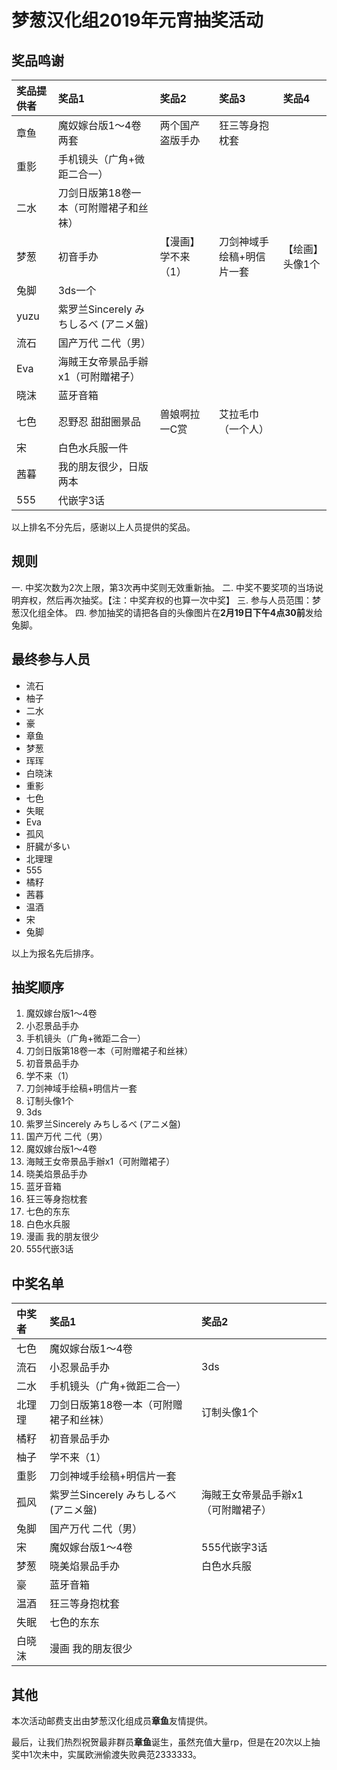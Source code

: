 # 梦葱汉化组2019年元宵抽奖活动
## 奖品鸣谢
| 奖品提供者 | 奖品1 | 奖品2 | 奖品3 | 奖品4 |
| :------ | :------ | :------ | :------ | :------ |
| 章鱼 | 魔奴嫁台版1～4卷 两套 | 两个国产盗版手办 | 狂三等身抱枕套 |
| 重影 | 手机镜头（广角+微距二合一）|
| 二水 | 刀剑日版第18卷一本（可附赠裙子和丝袜） |
| 梦葱 | 初音手办 | 【漫画】学不来（1） | 刀剑神域手绘稿+明信片一套 | 【绘画】头像1个 |
| 兔脚 | 3ds一个 |
| yuzu | 紫罗兰Sincerely みちしるべ (アニメ盤) |
| 流石 | 国产万代 二代（男） |
| Eva | 海賊王女帝景品手辦x1（可附贈裙子） |
| 晓沫 | 蓝牙音箱 |
| 七色 | 忍野忍 甜甜圈景品 |  兽娘啊拉一C赏 |  艾拉毛巾（一个人） |
| 宋 | 白色水兵服一件 |
| 茜暮 | 我的朋友很少，日版两本 |
| 555 | 代嵌字3话 |

以上排名不分先后，感谢以上人员提供的奖品。

## 规则
一. 中奖次数为2次上限，第3次再中奖则无效重新抽。
二. 中奖不要奖项的当场说明弃权，然后再次抽奖。【注：中奖弃权的也算一次中奖】
三. 参与人员范围：梦葱汉化组全体。
四. 参加抽奖的请把各自的头像图片在**2月19日下午4点30前**发给兔脚。

## 最终参与人员
- 流石
- 柚子
- 二水
- 豪
- 章鱼
- 梦葱
- 珲珲
- 白晓沫
- 重影
- 七色
- 失眠
- Eva
- 孤风
- 肝臓が多い
- 北理理
- 555
- 橘籽
- 茜暮
- 温酒
- 宋
- 兔脚

以上为报名先后排序。

## 抽奖顺序
1. 魔奴嫁台版1～4卷
2. 小忍景品手办
3. 手机镜头（广角+微距二合一）
4. 刀剑日版第18卷一本（可附赠裙子和丝袜）
5. 初音景品手办
6. 学不来（1）
7. 刀剑神域手绘稿+明信片一套
8. 订制头像1个
9. 3ds
10. 紫罗兰Sincerely みちしるべ (アニメ盤)
11. 国产万代 二代（男）
12. 魔奴嫁台版1～4卷
13. 海賊王女帝景品手辦x1（可附贈裙子）
14. 晓美焰景品手办
15. 蓝牙音箱
16. 狂三等身抱枕套
17. 七色的东东
18. 白色水兵服
19. 漫画 我的朋友很少
20. 555代嵌3话

## 中奖名单
| 中奖者 | 奖品1 | 奖品2 |
| :------ | :------ | :------ |
| 七色 | 魔奴嫁台版1～4卷 |
| 流石 | 小忍景品手办 | 3ds |
| 二水 | 手机镜头（广角+微距二合一） |
| 北理理 | 刀剑日版第18卷一本（可附赠裙子和丝袜） | 订制头像1个 |
| 橘籽 | 初音景品手办 |
| 柚子 | 学不来（1） |
| 重影 | 刀剑神域手绘稿+明信片一套 |
| 孤风 | 紫罗兰Sincerely みちしるべ (アニメ盤) | 海賊王女帝景品手辦x1（可附贈裙子）|
| 兔脚 | 国产万代 二代（男） |
| 宋 | 魔奴嫁台版1～4卷 | 555代嵌字3话 |
| 梦葱 | 晓美焰景品手办 | 白色水兵服 |
| 豪 | 蓝牙音箱 |
| 温酒 | 狂三等身抱枕套 |
| 失眠 | 七色的东东 |
| 白晓沫 | 漫画 我的朋友很少 |

## 其他
本次活动邮费支出由梦葱汉化组成员**章鱼**友情提供。

最后，让我们热烈祝贺最非群员**章鱼**诞生，虽然充值大量rp，但是在20次以上抽奖中1次未中，实属欧洲偷渡失败典范2333333。